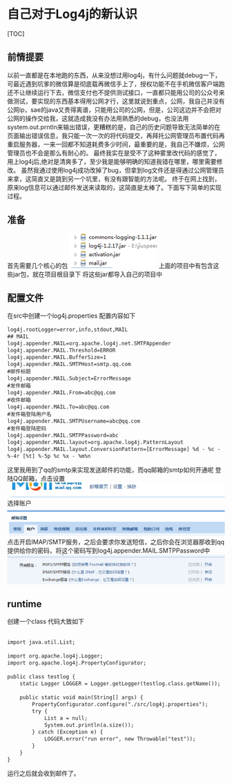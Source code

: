 # 自己对于Log4j的新认识
[TOC]
## 前情提要
以前一直都是在本地跑的东西，从来没想过用log4j，有什么问题就debug一下，可最近遇到坑爹的微信算是彻底载再微信手上了，授权功能不在手机微信客户端跑还不让继续运行下去，微信支付也不提供测试接口，一直都只能用公司的公众号来做测试，要实现的东西基本得用公网才行，这里就说到重点，公网，我自己并没有公网ip，sae的java又贵得离谱，只能用公司的公网，但是，公司这边并不会把对公网的操作交给我，这就造成我没有办法用熟悉的debug，也没法用system.out.prntln来输出错误，更糟糕的是，自己的历史问题导致无法简单的在页面输出错误信息，我只能一次一次的将代码提交，再拜托公网管理员布置代码再重启服务器，一来一回都不知道耗费多少时间，最重要的是，我自己不嫌烦，公网管理员也不会是那么有耐心的。
最终我实在是受不了这种雾里改代码的感觉了，用上log4j后,绝对是清爽多了，至少我是能够明确的知道我错在哪里，哪里需要修改。
虽然我通过使用log4j成功改掉了bug，但拿到log文件还是得通过公网管理员来拿，这简直又是跳到另一个坑里，有没有跟智能的方法呢。
终于在网上找到，原来log信息可以通过邮件发送来读取的，这简直是太棒了。下面写下简单的实现过程。
## 准备
首先需要几个核心的包
![image](./1.png)
上面的项目中有包含这些jar包，就在项目根目录下
将这些jar都导入自己的项目中
## 配置文件
在src中创建一个log4j.properties
配置内容如下
```
log4j.rootLogger=error,info,stdout,MAIL
## MAIL
log4j.appender.MAIL=org.apache.log4j.net.SMTPAppender
log4j.appender.MAIL.Threshold=ERROR
log4j.appender.MAIL.BufferSize=1
log4j.appender.MAIL.SMTPHost=smtp.qq.com
#邮件标题
log4j.appender.MAIL.Subject=ErrorMessage
#发件邮箱
log4j.appender.MAIL.From=abc@qq.com
#收件邮箱
log4j.appender.MAIL.To=abc@qq.com
#发件箱登陆用户名
log4j.appender.MAIL.SMTPUsername=abc@qq.com
#发件箱登陆密码
log4j.appender.MAIL.SMTPPassword=abc
log4j.appender.MAIL.layout=org.apache.log4j.PatternLayout
log4j.appender.MAIL.layout.ConversionPattern=[ErrorMessage] %d - %c -%-4r [%t] %-5p %c %x - %m%n
```
这里我用到了qq的smtp来实现发送邮件的功能，而qq邮箱的smtp如何开通呢
登陆QQ邮箱，点击设置
![image](./2.png)
选择账户
![image](./3.png)
点击开启IMAP/SMTP服务，之后会要求你发送短信，之后你会在浏览器那收到qq提供给你的密码，将这个密码写到log4j.appender.MAIL.SMTPPassword中
![image](./4.png)
## runtime
创建一个class
代码大致如下
```

import java.util.List;

import org.apache.log4j.Logger;
import org.apache.log4j.PropertyConfigurator;

public class testlog {
	static Logger LOGGER = Logger.getLogger(testlog.class.getName());

	public static void main(String[] args) {
		PropertyConfigurator.configure("./src/log4j.properties");
		try {
			List a = null;
			System.out.println(a.size());
		} catch (Exception e) {
			LOGGER.error("run error", new Throwable("test"));
		}
	}
}
```
运行之后就会收到邮件了。